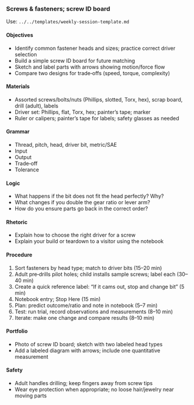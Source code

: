 ### Screws & fasteners; screw ID board

Use: `../../templates/weekly-session-template.md`

#### Objectives
- Identify common fastener heads and sizes; practice correct driver selection
- Build a simple screw ID board for future matching
- Sketch and label parts with arrows showing motion/force flow
- Compare two designs for trade‑offs (speed, torque, complexity)

#### Materials
- Assorted screws/bolts/nuts (Phillips, slotted, Torx, hex), scrap board, drill (adult), labels
- Driver set: Phillips, flat, Torx, hex; painter’s tape; marker
- Ruler or calipers; painter’s tape for labels; safety glasses as needed

#### Grammar
- Thread, pitch, head, driver bit, metric/SAE
- Input
- Output
- Trade‑off
- Tolerance

#### Logic
- What happens if the bit does not fit the head perfectly? Why?
- What changes if you double the gear ratio or lever arm?
- How do you ensure parts go back in the correct order?

#### Rhetoric
- Explain how to choose the right driver for a screw
- Explain your build or teardown to a visitor using the notebook

#### Procedure
1) Sort fasteners by head type; match to driver bits (15–20 min)
2) Adult pre‑drills pilot holes; child installs sample screws; label each (30–40 min)
3) Create a quick reference label: “If it cams out, stop and change bit” (5 min)
4) Notebook entry; Stop Here (15 min)
5) Plan: predict outcome/ratio and note in notebook (5–7 min)
6) Test: run trial, record observations and measurements (8–10 min)
7) Iterate: make one change and compare results (8–10 min)

#### Portfolio
- Photo of screw ID board; sketch with two labeled head types
- Add a labeled diagram with arrows; include one quantitative measurement

#### Safety
- Adult handles drilling; keep fingers away from screw tips
- Wear eye protection when appropriate; no loose hair/jewelry near moving parts

<!-- enriched: v1 -->
